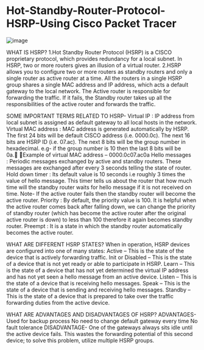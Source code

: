 # Hot-Standby-Router-Protocol-HSRP-Using Cisco Packet Tracer
![image](https://user-images.githubusercontent.com/79734129/116816911-98f11780-ab81-11eb-854a-f069c790cbd2.png)

WHAT IS HSRP?
1.Hot Standby Router Protocol (HSRP) is a CISCO proprietary protocol, which provides redundancy for a local subnet. In HSRP, two or more routers gives an illusion of a virtual router.
2.HSRP allows you to configure two or more routers as standby routers and only a single router as active router at a time. All the routers in a single HSRP group shares a single MAC address and IP address, which acts a default gateway to the local network. The Active router is responsible for forwarding the traffic. If it fails, the Standby router takes up all the responsibilities of the active router and forwards the traffic.

SOME IMPORTANT TERMS RELATED TO HSRP-
Virtual IP : IP address from local subnet is assigned as default gateway to all local hosts in the network.
Virtual MAC address : MAC address is generated automatically by HSRP. The first 24 bits will be default CISCO address (i.e. 0000.0c). The next 16 bits are HSRP ID (i.e. 07.ac). The next 8 bits will be the group number in hexadecimal. e.g- if the group number is 10 then the last 8 bits will be 0a. Example of virtual MAC address –
       0000.0c07.ac0a
Hello messages : Periodic messages exchanged by active and standby routers. These messages are exchanged after every 3 seconds telling the state of router.
Hold down timer : Its default value is 10 seconds i.e roughly 3 times the value of hello message. This timer tells us about the router that how much time will the standby router waits for hello message if it is not received on time. Note- If the active router fails then the standby router will become the active router.
Priority : By default, the priority value is 100. It is helpful when the active router comes back after falling down, we can change the priority of standby router (which has become the active router after the original active router is down) to less than 100 therefore it again becomes standby router.
Preempt : It is a state in which the standby router automatically becomes the active router.

WHAT ARE DIFFERENT HSRP STATES?
When in operation, HSRP devices are configured into one of many states:
Active – This is the state of the device that is actively forwarding traffic.
Init or Disabled – This is the state of a device that is not yet ready or able to participate in HSRP.
Learn – This is the state of a device that has not yet determined the virtual IP address and has not yet seen a hello message from an active device.
Listen – This is the state of a device that is receiving hello messages.
Speak – This is the state of a device that is sending and receiving hello messages.
Standby – This is the state of a device that is prepared to take over the traffic forwarding duties from the active device.

WHAT ARE ADVANTAGES AND DISADVANTAGES OF HSRP?
ADVANTAGES-
Used for backup process
No need to change default gateway every time
 No fault tolerance
DISADVANTAGE-
One of the gateways always sits idle until the active device fails. This wastes the forwarding potential of this second device; to solve this problem, utilize multiple HSRP groups.


